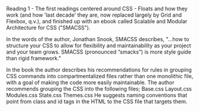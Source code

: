 Reading 1 - The first readings centered around CSS - Floats and how they work (and how 'last decade' they are, now replaced largely by Grid and Flexbox, q.v.), and finished up with an ebook called Scalable and Modular Architecture for CSS ("SMACSS").

In the words of the author, Jonathan Snook, SMACSS describes, "...how to structure your CSS to allow for flexibility and maintainability as your project and your team grows. SMACSS (pronounced “smacks”) is more style guide than rigid framework."

In the book the author describes his recommendations for rules in grouping CSS commands into compartmentalized files rather than one monolithic file, with a goal of making the code more easily maintainable. 
The author recommends grouping the CSS into the following files; 
Base.css
Layout.css
Modules.css
State.css
Themes.css
He suggests naming conventions that point from class and id tags in the HTML to the CSS file that targets them. 
